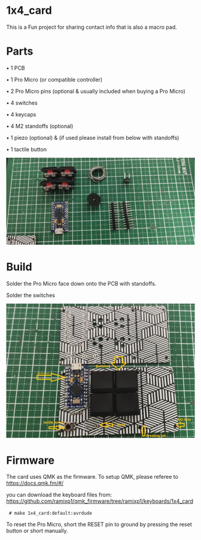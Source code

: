 # 1x4_card

This is a Fun project for sharing contact info that is also a macro pad.

# Parts

•	1 PCB

•	1 Pro Micro (or compatible controller)

•	2 Pro Micro pins (optional & usually included when buying a Pro Micro)

•	4 switches

•	4 keycaps

•	4 M2 standoffs (optional)

•	1 piezo (optional) & (if used please install from below with standoffs)

•	1 tactile button 
<p><img src="https://github.com/ramixp1/1x4_card/blob/main/1.jpg?raw=true" alt="" /></p>
 

# Build

Solder the Pro Micro face down onto the PCB with standoffs.

Solder the switches


<p><img src="https://github.com/ramixp1/1x4_card/blob/main/2.jpg?raw=true" alt="" /></p>


# Firmware
The card uses QMK as the firmware. To setup QMK, please referee to https://docs.qmk.fm/#/

you can download the keyboard files from:
https://github.com/ramixp1/qmk_firmware/tree/ramixp1/keyboards/1x4_card

<p><code> # make 1x4_card:default:avrdude</code></p>

To reset the Pro Micro, short the RESET pin to ground by pressing the reset button or short manually.


